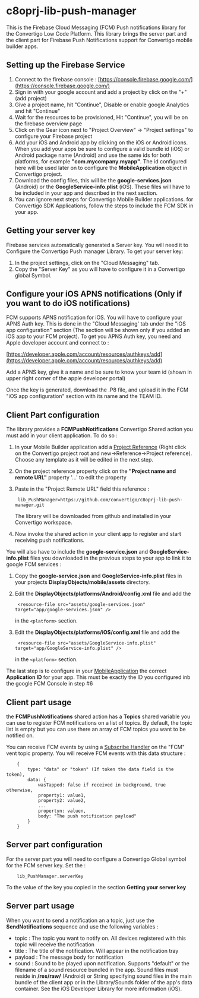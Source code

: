 # c8oprj-lib-push-manager
This is the Firebase Cloud Messaging (FCM) Push notifications library for the Convertigo Low Code Platform. This library brings the server part and the client part for Firebase Push Notifications support for Convertigo mobile builder apps. 

## Setting up the Firebase Service

1. Connect to the firebase console : [https://console.firebase.google.com/](https://console.firebase.google.com/)
2. Sign in with your google account and add a project by click on the "+" (add project)
3. Give a project name, hit "Continue", Disable or enable google Analytics and hit "Continue"
4. Wait for the resources to be provisioned, Hit "Continue", you will be on the firebase overview page
5. Click on the Gear icon next to "Project Overview" -> "Project settings" to configure your Firebase  project
6. Add your iOS and Android app by clicking on the iOS or Android icons. When you add your apps be sure to configure a valid bundle id (iOS) or Android package name (Android) and use the same ids for both platforms, for example __"com.mycompany.myapp"__. The id configured here will be used later on to configure the __MobileApplication__ object in Convertigo project.
7. Download the config files, this will be the __google-services.json__ (Android) or the __GoogleService-info.plist__ (iOS). These files will have to be included in your app and described in the next section.
8. You can ignore next steps for Convertigo Mobile Builder applications. for Convertigo SDK Applications, follow the steps to include the FCM SDK in your app.

## Getting your server key

Firebase services automatically generated a Server key. You will need it to Configure the Convertigo Push manager Library. To get your server key:

1. In the project settings, click on the "Cloud Messaging" tab.
2. Copy the "Server Key" as you will have to configure it in a Convertigo global Symbol.

## Configure your iOS APNS notifications (Only if you want to do iOS notifications)

FCM supports APNS notification for iOS. You will have to configure your APNS Auth key. This is done in the "Cloud Messaging' tab under the "iOS app configuration" section (The section will be shown only if you added an iOS app to your FCM project). To get you APNS Auth key, you need and Apple developer account and connect to :  

[https://developer.apple.com/account/resources/authkeys/add](https://developer.apple.com/account/resources/authkeys/add)

Add a APNS key, give it a name and be sure to know your team id (shown in upper right corner of the apple developer portal)

Once the key is generated, download the .P8 file, and upload it in the FCM "iOS app configuration" section with its name and the TEAM ID.

## Client Part configuration

The library provides a __FCMPushNotifications__ Convertigo Shared action you must add in your client application. To do so :

1. In your Mobile Builder application add a [Project Reference](https://www.convertigo.com/documentation/latest/reference-manual/convertigo-objects/common/references/schema-references/project-reference/) (Right click on the Convertigo project root and new->Reference->Project reference). Choose any template as it will be edited in the next step.
2. On the project reference property click on the __"Project name and remote URL"__ property '...' to edit the property
3. Paste in the "Project Remote URL" field this reference :

		lib_PushManager=https://github.com/convertigo/c8oprj-lib-push-manager.git
 
	  
	The library will be downloaded from github and installed in your Convertigo workspace.
4. Now invoke the shared action in your client app to register and start receiving push notifications.

You will also have to include the __google-service.json__ and __GoogleService-info.plist__ files you downloaded in the previous steps to your app to link it to google FCM services :

1. Copy the __google-service.json__ and __GoogleService-info.plist__ files in your projects __DisplayObjects/mobile/assets__ directory.
2. Edit the __DisplayObjects/platforms/Android/config.xml__ file and add the 

    	<resource-file src="assets/google-services.json" target="app/google-services.json" />

	in the ```<platform>``` section. 


4. Edit the __DisplayObjects/platforms/iOS/config.xml__ file and add the 

    	<resource-file src="assets/GoogleService-info.plist" target="app/GoogleService-info.plist" />

	in the ```<platform>``` section. 

The last step is to configure in your [MobileApplication](https://www.convertigo.com/documentation/latest/reference-manual/convertigo-objects/mobile-application/mobile-application/) the correct __Application ID__ for your app. This must be exactly the ID you configured inb the google FCM Console in step #6  


## Client part usage

the __FCMPushNotifications__ shared action has a __Topics__ shared variable you can use to register FCM notifications on a list of topics. By default, the topic list is empty but you can use there an array of FCM topics you want to be notified on.

You can receive FCM events by using a [Subscribe Handler](https://www.convertigo.com/documentation/latest/reference-manual/convertigo-objects/mobile-application/components/control-components/subscribe-handler/) on the "FCM" vent topic property. You will receive FCM events with this data structure :

		{
			type: "data" or "token" (If token the data field is the token),
			data: {
				wasTapped: false if received in background, true otherwise,
				property1: value1,
				property2: value2,
				...
				propertyn: valuen,
				body: "The push notification payload"
			}
		}					   
       
## Server part configuration

For the server part you will need to configure a Convertigo Global symbol for the FCM server key. Set the : 

		lib_PushManager.serverKey

To the value of the key you copied in the section __Getting your server key__ 

## Server part usage

When you want to send a notification an a topic, just use the __SendNotifications__ sequence and use the following variables :

* topic   : The topic you want to notify on. All devices registered with this topic will receive the notification
* title   : The title of the notification. Will appear in the notification tray
* payload : The message body for notification
* sound	  : Sound to be played upon notification. Supports "default" or the filename of a sound resource bundled in the app. Sound files must reside in __/res/raw/__ (Android) or String specifying sound files in the main bundle of the client app or in the Library/Sounds folder of the app's data container. See the iOS Developer Library for more information (iOS). 
